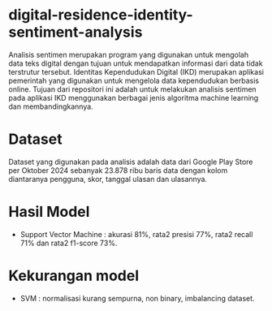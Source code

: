 # digital-residence-identity-sentiment-analysis
Analisis sentimen merupakan program yang digunakan untuk mengolah data teks digital dengan tujuan untuk mendapatkan informasi dari data tidak terstrutur tersebut. Identitas Kependudukan Digital (IKD) merupakan aplikasi pemerintah yang digunakan untuk mengelola data kependudukan berbasis online. Tujuan dari repositori ini adalah untuk melakukan analisis sentimen pada aplikasi IKD menggunakan berbagai jenis algoritma machine learning dan membandingkannya.

# Dataset
Dataset yang digunakan pada analisis adalah data dari Google Play Store per Oktober 2024 sebanyak 23.878 ribu baris data dengan kolom diantaranya pengguna, skor, tanggal ulasan dan ulasannya.

# Hasil Model
- Support Vector Machine : akurasi 81%, rata2 presisi 77%, rata2 recall 71% dan rata2 f1-score 73%.


# Kekurangan model
- SVM : normalisasi kurang sempurna, non binary, imbalancing dataset.

